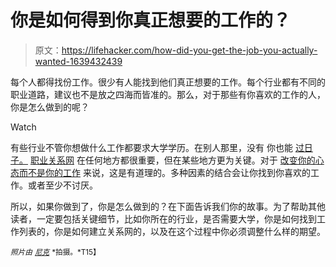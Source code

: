 # 你是如何得到你真正想要的工作的？

> 原文：<https://lifehacker.com/how-did-you-get-the-job-you-actually-wanted-1639432439>

每个人都得找份工作。很少有人能找到他们真正想要的工作。每个行业都有不同的职业道路，建议也不是放之四海而皆准的。那么，对于那些有你喜欢的工作的人，你是怎么做到的呢？

Watch

有些行业不管你想做什么工作都要求大学学历。在别人那里，没有 你也能 [过日子。](https://lifehacker.com/how-to-get-by-without-a-college-degree-and-when-you-ne-1120356954) [职业关系网](http://lifehacker.com/how-to-skip-the-sleaze-and-build-a-real-professional-ne-510256651) 在任何地方都很重要，但在某些地方更为关键。对于 [改变你的心态而不是你的工作](http://lifehacker.com/if-your-job-sucks-it-might-be-your-fault-let-s-fix-th-5936851) 来说，这是有道理的。多种因素的结合会让你找到你喜欢的工作。或者至少不讨厌。

所以，如果你做到了，你是怎么做到的？在下面告诉我们你的故事。为了帮助其他读者，一定要包括关键细节，比如你所在的行业，是否需要大学，你是如何找到工作列表的，你是如何建立关系网的，以及在这个过程中你必须调整什么样的期望。

<small>*照片由*</small> [<small>*尼克*</small>](http://www.flickr.com/photos/zzkt/6820378862) <small>*拍摄。*T15】</small>